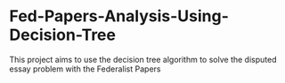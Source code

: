 # Fed-Papers-Analysis-Using-Decision-Tree
This project aims to use the decision tree algorithm to solve the disputed essay problem with the Federalist Papers
